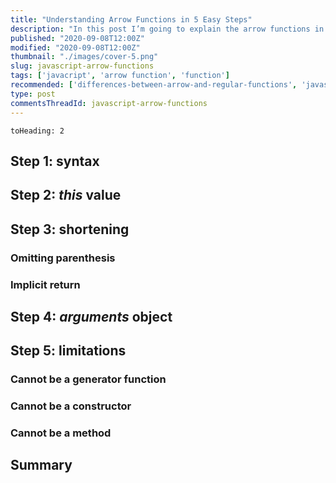 ```yaml
---
title: "Understanding Arrow Functions in 5 Easy Steps"
description: "In this post I’m going to explain the arrow functions in JavaScript"
published: "2020-09-08T12:00Z"
modified: "2020-09-08T12:00Z"
thumbnail: "./images/cover-5.png"
slug: javascript-arrow-functions
tags: ['javacript', 'arrow function', 'function']
recommended: ['differences-between-arrow-and-regular-functions', 'javascript-arrow-functions-best-practices']
type: post
commentsThreadId: javascript-arrow-functions
---
```


```toc
toHeading: 2
```

## Step 1: syntax

## Step 2: *this* value

## Step 3: shortening

### Omitting parenthesis

### Implicit return

## Step 4: *arguments* object

## Step 5: limitations

### Cannot be a generator function

### Cannot be a constructor

### Cannot be a method

## Summary
